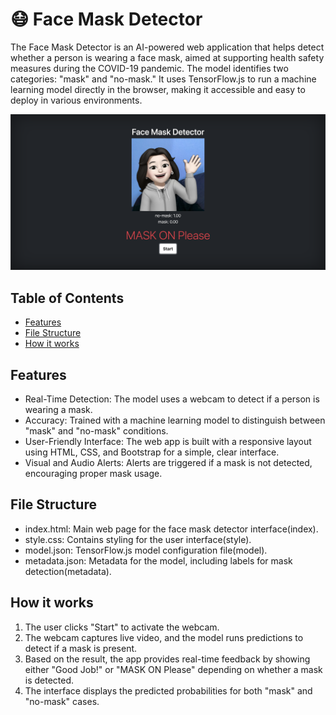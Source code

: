 # 😷 Face Mask Detector

The Face Mask Detector is an AI-powered web application that helps detect whether a person is wearing a face mask, aimed at supporting health safety measures during the COVID-19 pandemic. The model identifies two categories: "mask" and "no-mask." It uses TensorFlow.js to run a machine learning model directly in the browser, making it accessible and easy to deploy in various environments.

![Face Mask Detector](https://github.com/yerin16/face-mask-detector/blob/main/images/preview.png?raw=true)


## Table of Contents

- [Features](#features)
- [File Structure](#file-structure)
- [How it works](#how-it-works)

## Features

- Real-Time Detection: The model uses a webcam to detect if a person is wearing a mask.
- Accuracy: Trained with a machine learning model to distinguish between "mask" and "no-mask" conditions.
- User-Friendly Interface: The web app is built with a responsive layout using HTML, CSS, and Bootstrap for a simple, clear interface.
- Visual and Audio Alerts: Alerts are triggered if a mask is not detected, encouraging proper mask usage.

## File Structure
- index.html: Main web page for the face mask detector interface(index).
- style.css: Contains styling for the user interface(style).
- model.json: TensorFlow.js model configuration file(model).
- metadata.json: Metadata for the model, including labels for mask detection(metadata).

## How it works

1. The user clicks "Start" to activate the webcam.
2. The webcam captures live video, and the model runs predictions to detect if a mask is present.
3. Based on the result, the app provides real-time feedback by showing either "Good Job!" or "MASK ON Please" depending on whether a mask is detected.
4. The interface displays the predicted probabilities for both "mask" and "no-mask" cases.